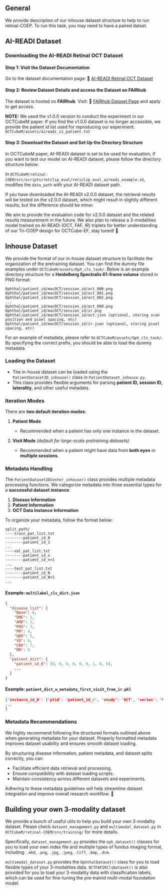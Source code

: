 
## General
We provide description of our inhouse dataset structure to help to run retinal-COEP. To run this task, you may need to have a paired datset.

## AI-READI Dataset

### Downloading the AI-READI Retinal OCT Dataset

#### Step 1: Visit the Dataset Documentation
Go to the dataset documentation page:
🔗 [AI-READI Retinal OCT Dataset](https://docs.aireadi.org/docs/2/dataset/retinal-oct/)

#### Step 2: Review Dataset Details and access the Dataset on FAIRhub

The dataset is hosted on **FAIRhub**. Visit:  🔗 [FAIRhub Dataset Page](https://fairhub.io/datasets/2) and apply to get access.

**NOTE:** We used the v1.0.0 version to conduct the experiment in our OCTCubeM paper. If you find the v1.0.0 dataset is no longer accessible, we provide the patient id list used for reproducing our experiment: `OCTCubeM/assets/aireadi_v1_patient.txt`

#### Step 3: Download the Dataset and Set Up the Directory Structure
In OCTCubeM paper, AI-READI dataset is set to be used for evaluation, if you want to test our model on AI-READI dataset, please follow the directory structure below:

In `OCTCubeM/retinal-COEM/src/scripts/retclip_eval/reticlip_eval_aireadi_example.sh`, modifies the `data_path` with your AI-READI dataset path.

If you have downloaded the AI-READI v2.0.0 dataset, the retrieval results will be tested on the v2.0.0 dataset, which might result in slightly different results, but the difference should be minor.

We aim to provide the evaluation code for v2.0.0 dataset and the related results measurement in the future. We also plan to release a 3-modalities model trained on AI-READi (OCT, FAF, IR) triplets for better understanding of our Tri-COEP design for OCTCube-EF, stay tuned! 🚀


## Inhouse Dataset

We provide the format of our in-house dataset structure to facilitate the organization of the pretraining dataset. You can find the dummy file examples under `OCTCubeM/assets/Oph_cls_task/`.
Below is an example directory structure for a **Heidelberg Spectralis 61-frame volume** stored in PNG format:


```
Ophthal/patient_id/macOCT/session_id/oct_000.png
Ophthal/patient_id/macOCT/session_id/oct_001.png
Ophthal/patient_id/macOCT/session_id/oct_002.png
...
Ophthal/patient_id/macOCT/session_id/oct_060.png
Ophthal/patient_id/macOCT/session_id/ir.png
Ophthal/patient_id/macOCT/session_id/oct.json (optional, storing scan position and pixel spacing, etc)
Ophthal/patient_id/macOCT/session_id/ir.json (optional, storing pixel spacing, etc)
```

For an example of metadata, please refer to `OCTCubeM/assets/Oph_cls_task/`. By specifying the correct prefix, you should be able to load the dummy metadata.

### Loading the Dataset

- The in-house dataset can be loaded using the `PatientDataset3D_inhouse()` class in `PatientDataset_inhouse.py`.
- This class provides flexible arguments for parsing **patient ID, session ID, laterality**, and other useful metadata.

### Iteration Modes

There are **two default iteration modes**:

1. **Patient Mode**
   - Recommended when a patient has only one instance in the dataset.

2. **Visit Mode** *(default for large-scale pretraining datasets)*
   - Recommended when a patient might have data from **both eyes** or **multiple sessions**.

### Metadata Handling

The `PatientDataset2DCenter_inhouse()` class provides multiple metadata processing functions.
We categorize metadata into three essential types for a **successful dataset instance**:

1. **Disease Information**
2. **Patient Information**
3. **OCT Data Instance Information**

To organize your metadata, follow the format below:
```
split_path/
----train_pat_list.txt
--------patient_id_0
--------patient_id_1
...
----val_pat_list.txt
--------patient_id_n
--------patient_id_n+1
...
----test_pat_list.txt
--------patient_id_N
--------patient_id_N+1
...
```

#### Example: `multilabel_cls_dict.json`
```json
{
  "disease_list": {
    "None": 0,
    "DME": 1,
    "AMD": 2,
    "POG": 3,
    "PM": 4,
    "ODR": 5,
    "VD": 6,
    "CRO": 7,
    "RN": 8
  },
  "patient_dict": {
    "patient_id_0": [0, 0, 0, 0, 0, 0, 1, 0, 0],
    ...
  }
}
```


#### Example: `patient_dict_w_metadata_first_visit_from_ir.pkl`
```json
{'instance_id_0': {'ptid': 'patient_id_0', 'study': 'OCT', 'series': 'Volume IR', 'age': 73.8042, 'laterality': 'L', 'instance': 'instance_id_0', 'type': 'OCT', 'imshape': [61, 496, 512]},
...
}
```

### Metadata Recommendations

We highly recommend following the structured formats outlined above when generating metadata for your dataset.
Properly formatted metadata improves dataset usability and ensures smooth dataset loading.

By structuring disease information, patient metadata, and dataset splits correctly, you can:

- Facilitate efficient data retrieval and processing.
- Ensure compatibility with dataset loading scripts.
- Maintain consistency across different datasets and experiments.

Adhering to these metadata guidelines will help streamline dataset integration and improve overall research workflow. 🚀


## Building your own 3-modality dataset
We provide a bunch of useful utils to help you build your own 3-modality dataset. Please check `dataset_management.py` and `multimodal_dataset.py` in `OCTCubeM/retinal-COEM/src/training/` for more details.

Specifically, `dataset_management.py` provides the `oph_dataset()` classes for you to load your own index file and multiple types of fundus imaging format, including: `.mhd`, `.png`, `.jpg`, `.jpeg`, `.tiff`, `.bmp`, `.dcm`.

`multimodal_dataset.py` provides the `OphthalDataset()` class for you to load flexible types of your 3-modalities data. `OCTFAFIRClsDataset()` is also provided for you to load your 3-modality data with classification labels, which can be used for fine-tuning the pre-trainid multi-modal foundation model.